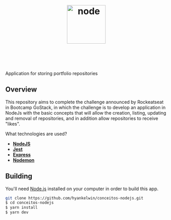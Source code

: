 
<h1 align="center">
<br>
  <img src="https://cdn.iconscout.com/icon/free/png-512/node-js-1174925.png" alt="node" width="120">
<br>
<br>
</h1>
<br>

Application for storing portfolio repositories
## Overview

This repository aims to complete the challenge announced by Rockeatseat in Bootcamp GoStack, in which the challenge is to develop an application in NodeJs with the basic concepts that will allow the creation, listing, updating and removal of repositories, and in addition allow repositories to receive "likes".

What technologies are used?

- **[NodeJS](https://nodejs.org/en/)**
- **[Jest](https://jestjs.io/)**
- **[Express](https://expressjs.com/)**
- **[Nodemon](https://nodemon.io/)**


## Building

You'll need [Node.js](https://nodejs.org) installed on your computer in order to build this app.

```bash
git clone https://github.com/hyankelwin/conceitos-nodejs.git
$ cd conceitos-nodejs
$ yarn install
$ yarn dev
```
